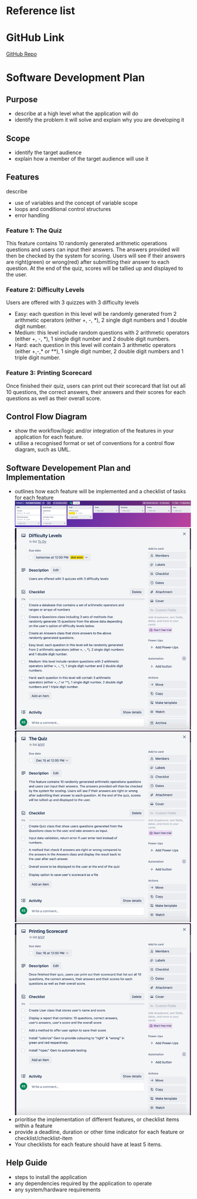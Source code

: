 # Reference list
# GitHub Link
[GitHub Repo](https://github.com/kimbstocker/KimStocker_T1A3)
# Software Development Plan
## Purpose
- describe at a high level what the application will do
- identify the problem it will solve and explain why you are developing it
## Scope
- identify the target audience
- explain how a member of the target audience will use it
## Features
describe
- use of variables and the concept of variable scope
- loops and conditional control structures
- error handling


### Feature 1: The Quiz
This feature contains 10 randomly generated arithmetic operations questions and users can input their answers. The answers provided will then be checked by the system for scoring. Users will see if their answers are right(green) or wrong(red) after submitting their answer to each question. At the end of the quiz, scores will be tallied up and displayed to the user.
### Feature 2: Difficulty Levels
Users are offered with 3 quizzes with 3 difficulty levels
- Easy: each question in this level will be randomly generated from 2 arithmetic operators (either +, -, *), 2 single digit numbers and 1 double digit number. 
- Medium: this level include random questions with 2 arithmetic operators (either +, -, *), 1 single digit number and 2 double digit numbers.
- Hard: each question in this level will contain 3 arithmetic operators (either +,-,* or **), 1 single digit number, 2 double digit numbers and 1 triple digit number.
### Feature 3: Printing Scorecard
Once finished their quiz, users can print out their scorecard that list out all 10 questions, the correct answers, their answers and their scores for each questions as well as their overall score.


## Control Flow Diagram
- show the workflow/logic and/or integration of the features in your application for each feature.
- utilise a recognised format or set of conventions for a control flow diagram, such as UML.


## Software Developement Plan and Implementation
- outlines how each feature will be implemented and a checklist of tasks for each feature
  ![Trello Board](docs/TrelloHome.png "TrelloBoard")
  ![Trello Difficulty Level Feature](docs/TrelloDifficultyLevel.png "DifficultyLevelFeature")
  ![Trello The Quiz Feature](docs/TrelloTheQuiz.png "TheQuizFeature")
  ![Trello Printing Scorecard Feature](docs/TrelloPrintingScorecard.png "PrintingScorecardFeature")
- prioritise the implementation of different features, or checklist items within a feature
- provide a deadline, duration or other time indicator for each feature or checklist/checklist-item
-  Your checklists for each feature should have at least 5 items.
  

## Help Guide
- steps to install the application
- any dependencies required by the application to operate
- any system/hardware requirements